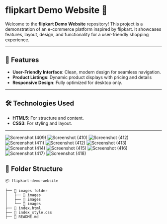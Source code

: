 # flipkart Demo Website 🌟

Welcome to the **flipkart Demo Website** repository! This project is a demonstration of an e-commerce platform inspired by flipkart. It showcases features, layout, design, and functionality for a user-friendly shopping experience.

---

## 🚀 Features

- **User-Friendly Interface**: Clean, modern design for seamless navigation.
- **Product Listings**: Dynamic product displays with pricing and details
- **Responsive Design**: Fully optimized for desktop only. 

---

## 🛠️ Technologies Used

- **HTML5**: For structure and content.
- **CSS3**: For styling and layout.

---
![Screenshot (409)](https://github.com/user-attachments/assets/d04eefb3-264e-4ec7-8e22-dd42f5fe6d0c)
![Screenshot (410)](https://github.com/user-attachments/assets/84e81e7d-01ba-4fbf-9af1-1276b321dbd5)
![Screenshot (412)](https://github.com/user-attachments/assets/bc12ad0d-d2e0-467c-941a-3cd4922dec61)
![Screenshot (411)](https://github.com/user-attachments/assets/23d6534c-4414-4e84-8c78-d8402e412d97)
![Screenshot (412)](https://github.com/user-attachments/assets/c965bdf8-d475-4b49-ae59-7fe7a094fe3b)
![Screenshot (413)](https://github.com/user-attachments/assets/6dee5408-7362-4387-a5db-0fa1489f5968)
![Screenshot (414)](https://github.com/user-attachments/assets/c06e4658-ffda-4b5e-8e64-aea837a31b68)
![Screenshot (415)](https://github.com/user-attachments/assets/b477cba6-6d26-4929-a4be-571f63511ffe)
![Screenshot (416)](https://github.com/user-attachments/assets/af0c0b2e-74e5-450e-9c54-f8afd08caf0c)
![Screenshot (417)](https://github.com/user-attachments/assets/77984850-b23a-443f-be5e-ed067b664ee2)
![Screenshot (418)](https://github.com/user-attachments/assets/37b7fde0-9c41-485b-9c4c-566911d8dedb)



## 📂 Folder Structure
```plaintext
📦 flipkart-demo-website

├── 📁 images folder
│   ├── 📁 images
│   ├── 📁 images
│   └── 📁 images
├── 📄 index.html
├── 📄 index_style.css
├── 📄 README.md



